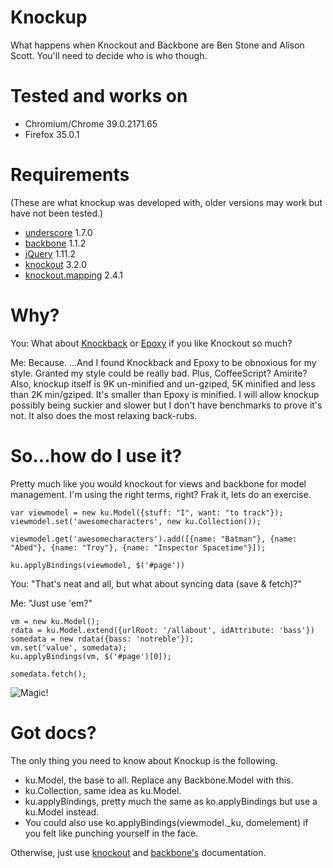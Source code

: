 # Knockup
What happens when Knockout and Backbone are Ben Stone and Alison Scott. You'll need to decide who is who though.

# Tested and works on

* Chromium/Chrome 39.0.2171.65
* Firefox 35.0.1

# Requirements
(These are what knockup was developed with, older versions may work but have not been tested.)

* [underscore](http://underscorejs.org/) 1.7.0
* [backbone](http://backbonejs.org/) 1.1.2
* [jQuery](https://jquery.com) 1.11.2
* [knockout](http://knockoutjs.com) 3.2.0
* [knockout.mapping](http://knockoutjs.com/documentation/plugins-mapping.html) 2.4.1

# Why?
You: What about [Knockback](http://kmalakoff.github.io/knockback/) or [Epoxy](http://epoxyjs.org/) if you like Knockout so much?

Me: Because. ...And I found Knockback and Epoxy to be obnoxious for my style. Granted my style could be really bad. Plus, CoffeeScript? Amirite? Also, knockup itself is 9K un-minified and un-gziped, 5K minified and less than 2K min/gziped. It's smaller than Epoxy is minified. I will allow knockup possibly being suckier and slower but I don't have benchmarks to prove it's not. It also does the most relaxing back-rubs.

# So...how do I use it?
Pretty much like you would knockout for views and backbone for model management. I'm using the right terms, right? Frak it, lets do an exercise.

```
var viewmodel = new ku.Model({stuff: "I", want: "to track"});
viewmodel.set('awesomecharacters', new ku.Collection());

viewmodel.get('awesomecharacters').add([{name: "Batman"}, {name: "Abed"}, {name: "Troy"}, {name: "Inspector Spacetime"}]);

ku.applyBindings(viewmodel, $('#page'))
```

You: "That's neat and all, but what about syncing data (save & fetch)?"

Me: "Just use 'em?"

```
vm = new ku.Model();
rdata = ku.Model.extend({urlRoot: '/allabout', idAttribute: 'bass'})
somedata = new rdata({bass: 'notreble'});
vm.set('value', somedata);
ku.applyBindings(vm, $('#page')[0]);

somedata.fetch();
```

![Magic!](http://snoj.us/miscfiles/magic.jpg)

# Got docs?

The only thing you need to know about Knockup is the following.

* ku.Model, the base to all. Replace any Backbone.Model with this.
* ku.Collection, same idea as ku.Model.
* ku.applyBindings, pretty much the same as ko.applyBindings but use a ku.Model instead.
 * You could also use ko.applyBindings(viewmodel._ku, domelement) if you felt like punching yourself in the face.

Otherwise, just use [knockout](http://knockoutjs.com/documentation/introduction.html) and [backbone's](http://backbonejs.org/) documentation. 
 
